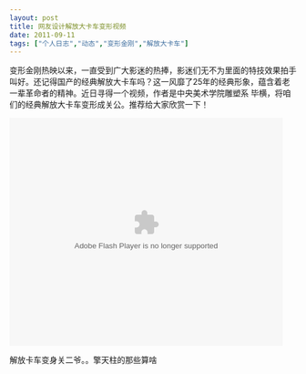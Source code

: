 ```yaml
---
layout: post
title: 网友设计解放大卡车变形视频		
date: 2011-09-11
tags: ["个人日志","动态","变形金刚","解放大卡车"]
---
```


变形金刚热映以来，一直受到广大影迷的热捧，影迷们无不为里面的特技效果拍手叫好。还记得国产的经典解放大卡车吗？这一风靡了25年的经典形象，蕴含着老一辈革命者的精神。近日寻得一个视频，作者是中央美术学院雕塑系 毕横，将咱们的经典解放大卡车变形成关公。推荐给大家欣赏一下！

<object width="480" height="400" classid="clsid:d27cdb6e-ae6d-11cf-96b8-444553540000" codebase="http://download.macromedia.com/pub/shockwave/cabs/flash/swflash.cab#version=6,0,40,0"><param name="src" value="v.swf" /><param name="allowscriptaccess" value="always" /><param name="allowfullscreen" value="true" /><param name="wmode" value="opaque" /><embed width="480" height="400" type="application/x-shockwave-flash" src="http://www.tudou.com/v/HLcNi6IcMC8/v.swf" allowscriptaccess="always" allowfullscreen="true" wmode="opaque" /></object>

解放卡车变身关二爷。。擎天柱的那些算啥		